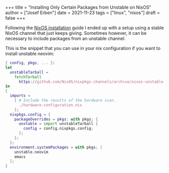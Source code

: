 +++
title = "Installing Only Certain Packages from Unstable on NixOS"
author = ["Josef Erben"]
date = 2021-11-23
tags = ["linux", "nixos"]
draft = false
+++

Following the [NixOS installation](https://nixos.org/manual/nixos/stable/index.html#ch-installation) guide I ended up with a setup using a stable NixOS channel that just keeps giving. Sometimes however, it can be necessary to include packages from an unstable channel.

<!--more-->

This is the snippet that you can use in your nix configuration if you want to install unstable neovim:

```nix
{ config, pkgs, ... }:
let
  unstableTarball =
    fetchTarball
      https://github.com/NixOS/nixpkgs-channels/archive/nixos-unstable.tar.gz;
in
{
  imports =
    [ # Include the results of the hardware scan.
      ./hardware-configuration.nix
    ];
  nixpkgs.config = {
    packageOverrides = pkgs: with pkgs; {
      unstable = import unstableTarball {
        config = config.nixpkgs.config;
      };
    };
  };
  environment.systemPackages = with pkgs; [
    unstable.neovim
    emacs
  ];
}
```